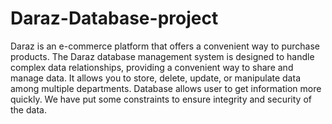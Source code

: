 # Daraz-Database-project
Daraz is an e-commerce platform that offers a convenient way to purchase products. The Daraz database management system is designed to handle complex data relationships, providing a 
convenient way to share and manage data. It allows you to store, delete, update, or manipulate data among multiple departments. Database allows user to get information more quickly. We 
have put some constraints to ensure integrity and security of the data.

